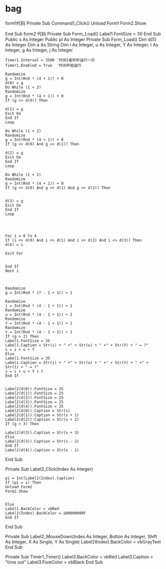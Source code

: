 # bag
form1代码
Private Sub Command1_Click()
    Unload Form1
    Form2.Show
    
End Sub
form2 代码
Private Sub Form_Load()
    Label1.FontSize = 30
End Sub
Public s As Integer
Public pi As Integer
Private Sub Form_Load()
    Dim d(5) As Integer
    Dim a As String
    Dim i As Integer, u As Integer, Y As Integer, t As Integer, g As Integer, j As Integer
    
    
    Timer1.Interval = 3500 '时间1毫秒秒运行一次
    Timer1.Enabled = True  '时间开始运行
    
    Randomize
    g = Int(Rnd * (4 + 1)) + 0
    d(0) = g
    Do While (1 < 2)
    Randomize
    g = Int(Rnd * (4 + 1)) + 0
    If (g <> d(0)) Then
    
    d(1) = g
    Exit Do
    End If
    Loop
    
    Do While (1 < 2)
    Randomize
    g = Int(Rnd * (4 + 1)) + 0
    If (g <> d(0) And g <> d(1)) Then
    
    d(2) = g
    Exit Do
    End If
    Loop
    
    Do While (1 < 2)
    Randomize
    g = Int(Rnd * (4 + 1)) + 0
    If (g <> d(0) And g <> d(1) And g <> d(2)) Then
    
    
    d(3) = g
    Exit Do
    End If
    Loop
    
    
    
    
    For i = 0 To 4
    If (i <> d(0) And i <> d(1) And i <> d(2) And i <> d(3)) Then
    d(4) = i
    
    Exit For
    
    
    End If
    Next i
    
    
    
    Randomize
    g = Int(Rnd * (7 - 1 + 1)) + 1
    
    Randomize
    i = Int(Rnd * (4 - 1 + 1)) + 1
    Randomize
    u = Int(Rnd * (4 - 1 + 1)) + 1
    Randomize
    Y = Int(Rnd * (4 - 1 + 1)) + 1
    Randomize
    t = Int(Rnd * (4 - 1 + 1)) + 1
    If (g > 2) Then
    Label1.FontSize = 35
    Label1.Caption = Str(i) + " +" + Str(u) + " +" + Str(Y) + " = ?"
    s = i + u + Y
    Else
    Label1.FontSize = 35
    Label1.Caption = Str(i) + " +" + Str(u) + " +" + Str(Y) + " +" + Str(t) + " = ?"
    s = i + u + Y + t
    End If
    
    
    Label2(d(0)).FontSize = 25
    Label2(d(1)).FontSize = 25
    Label2(d(2)).FontSize = 25
    Label2(d(3)).FontSize = 25
    Label2(d(4)).FontSize = 25
    Label2(d(0)).Caption = Str(s)
    Label2(d(1)).Caption = Str(s + 1)
    Label2(d(2)).Caption = Str(s + 2)
    If (g > 3) Then
    
    Label2(d(3)).Caption = Str(s + 3)
    Else
    Label2(d(3)).Caption = Str(s - 2)
    End If
    Label2(d(4)).Caption = Str(s - 1)
    
    
End Sub



Private Sub Label2_Click(Index As Integer)
    
    pi = Int(Label2(Index).Caption)
    If (pi = s) Then
    Unload Form2
    Form2.Show
    
    
    Else
    Label1.BackColor = vbRed
    Label2(Index).BackColor = &H8000000F
    End If
    
End Sub



Private Sub Label2_MouseDown(Index As Integer, Button As Integer, Shift As Integer, X As Single, Y As Single)
    Label2(Index).BackColor = vbGrayText
End Sub

Private Sub Timer1_Timer()
    Label3.BackColor = vbRed
    Label3.Caption = "time out"
    Label3.ForeColor = vbBlack
End Sub






















